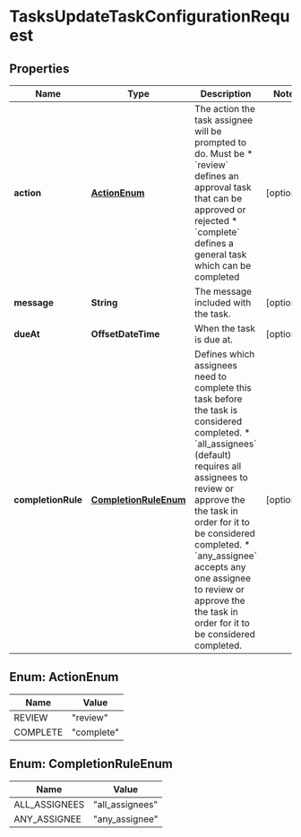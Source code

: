 

# TasksUpdateTaskConfigurationRequest


## Properties

| Name | Type | Description | Notes |
|------------ | ------------- | ------------- | -------------|
|**action** | [**ActionEnum**](#ActionEnum) | The action the task assignee will be prompted to do. Must be  * &#x60;review&#x60; defines an approval task that can be approved or rejected * &#x60;complete&#x60; defines a general task which can be completed |  [optional] |
|**message** | **String** | The message included with the task. |  [optional] |
|**dueAt** | **OffsetDateTime** | When the task is due at. |  [optional] |
|**completionRule** | [**CompletionRuleEnum**](#CompletionRuleEnum) | Defines which assignees need to complete this task before the task is considered completed.  * &#x60;all_assignees&#x60; (default) requires all assignees to review or approve the the task in order for it to be considered completed. * &#x60;any_assignee&#x60; accepts any one assignee to review or approve the the task in order for it to be considered completed. |  [optional] |



## Enum: ActionEnum

| Name | Value |
|---- | -----|
| REVIEW | &quot;review&quot; |
| COMPLETE | &quot;complete&quot; |



## Enum: CompletionRuleEnum

| Name | Value |
|---- | -----|
| ALL_ASSIGNEES | &quot;all_assignees&quot; |
| ANY_ASSIGNEE | &quot;any_assignee&quot; |



